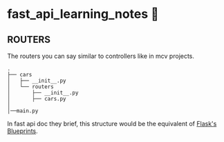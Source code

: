 # fast_api_learning_notes :snake:

## ROUTERS

The routers you can say similar to controllers like in mcv projects.

```shell
.
├── cars
│   ├── __init__.py
│   └── routers
│       ├── __init__.py
│       ├── cars.py
│
│──main.py   
```
In fast api doc they brief, this structure would be the equivalent of [Flask's Blueprints](https://flask.palletsprojects.com/en/2.2.x/blueprints/).


